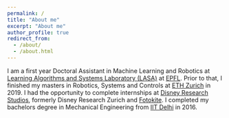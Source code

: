 ```yaml
---
permalink: /
title: "About me"
excerpt: "About me"
author_profile: true
redirect_from: 
  - /about/
  - /about.html
---
```


I am a first year Doctoral Assistant in Machine Learning and Robotics at [Learning Algorithms and Systems Laboratory (LASA)](http://lasa.epfl.ch/) at [EPFL](https://www.epfl.ch/en/). Prior to that, I finished my masters in Robotics, Systems and Controls at [ETH Zurich](https://ethz.ch/en.html) in 2019. I had the opportunity to complete internships at [Disney Research Studios](https://studios.disneyresearch.com/), formerly Disney Research Zurich and [Fotokite](https://fotokite.com/). I completed my bachelors degree in Mechanical Engineering from [IIT Delhi](https://home.iitd.ac.in/) in 2016.
